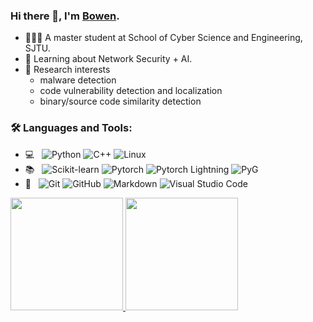 ### Hi there 👋, I'm [Bowen](https://github.com/Bowen-n).
- 🧑🏻‍💻 A master student at School of Cyber Science and Engineering, SJTU.
- 🌱 Learning about Network Security + AI.
- 🌟 Research interests
  - malware detection
  - code vulnerability detection and localization
  - binary/source code similarity detection

### 🛠️ Languages and Tools:

- 💻 &nbsp; ![Python](https://img.shields.io/badge/-Python-333333?style=flat&logo=python) ![C++](https://img.shields.io/badge/-C++-333333?style=flat&logo=C%2B%2B&logoColor=00599C) ![Linux](https://img.shields.io/badge/-Linux-333333?style=flat&logo=Linux&logoColor=FCC624)
- 📚 &nbsp; ![Scikit-learn](https://img.shields.io/badge/-scikit_learn-333333?style=flat&logo=scikit-learn) ![Pytorch](https://img.shields.io/badge/-Pytorch-333333?style=flat&logo=pytorch) ![Pytorch Lightning](https://img.shields.io/badge/-Pytorch_Lightning-333333?style=flat&logo=pytorch-lightning&logoColor=7032DE) ![PyG](https://img.shields.io/badge/-PyG-333333?style=flat&logo=pyg)
- 🔧 &nbsp; ![Git](https://img.shields.io/badge/-Git-333333?style=flat&logo=git) ![GitHub](https://img.shields.io/badge/-GitHub-333333?style=flat&logo=github) ![Markdown](https://img.shields.io/badge/-Markdown-333333?style=flat&logo=markdown) ![Visual Studio Code](https://img.shields.io/badge/-Visual%20Studio%20Code-333333?style=flat&logo=visual-studio-code&logoColor=007ACC)


<a href="https://github.com/Bowen-n">
  <img height="180em" src="https://github-readme-stats.vercel.app/api?username=bowen-n&theme=buefy&show_icons=true" />
  <img height="180em" src="https://github-readme-stats.vercel.app/api/top-langs/?username=bowen-n&theme=buefy&layout=compact" />
</a>
